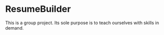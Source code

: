 # ResumeBuilder
This is a group project. Its sole purpose is to teach ourselves with skills in demand.
